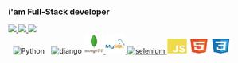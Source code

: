 ### i'am Full-Stack developer

<div display="block" >
    <a href="https://github.com/LeonardoDiogo">
    <img  width=50% src="https://github-readme-stats.vercel.app/api?username=LeonardoDiogo&show_icons=true&theme=dark&include_all_commits=true&count_private=true"/>
    <img  width=42% src="https://github-readme-stats.vercel.app/api/top-langs/?username=LeonardoDiogo&layout=compact&langs_count=7&theme=dark"/>
    <a  href="https://git.io/streak-stats"><img width="50%"src="https://streak-stats.demolab.com?user=LeonardoDiogo&theme=dark"/></a>
   
</div>


<div display="block" width=90% justify-content="flex-end" align-items="center">
    <img style="margin: 10px" src="https://profilinator.rishav.dev/skills-assets/python-original.svg" alt="Python" height="30" </img>
    <img src="https://cdn.worldvectorlogo.com/logos/django.svg" alt="django" width="30" height="30"/> </a> <a href="https://firebase.google.com/" target="_blank" rel="noreferrer">
    <img src="https://raw.githubusercontent.com/devicons/devicon/master/icons/mongodb/mongodb-original-wordmark.svg" alt="mongodb" width="40" height="40"/> </a>
    <a href="https://www.mysql.com/" target="_blank" rel="noreferrer"> <img src="https://raw.githubusercontent.com/devicons/devicon/master/icons/mysql/mysql-original-wordmark.svg" alt="mysql" width="40" height="40"/> </a>
    <a href="https://www.selenium.dev" target="_blank" rel="noreferrer"> <img src="https://raw.githubusercontent.com/detain/svg-logos/780f25886640cef088af994181646db2f6b1a3f8/svg/selenium-logo.svg" alt="selenium" width="30" height="30"/> </a>
    <img align-items="center" display=flex alt="js" height="30" width="40rem" src="https://raw.githubusercontent.com/devicons/devicon/master/icons/javascript/javascript-plain.svg">
    <img align-items="center" alt="HTML" height="30" width="40" src="https://raw.githubusercontent.com/devicons/devicon/master/icons/html5/html5-original.svg">
    <img align-items="center" alt="CSS" height="30" width="40" src="https://raw.githubusercontent.com/devicons/devicon/master/icons/css3/css3-original.svg">
   

</div>
